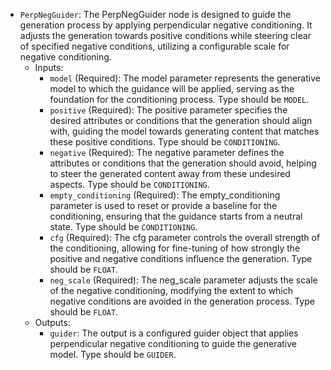 - `PerpNegGuider`: The PerpNegGuider node is designed to guide the generation process by applying perpendicular negative conditioning. It adjusts the generation towards positive conditions while steering clear of specified negative conditions, utilizing a configurable scale for negative conditioning.
    - Inputs:
        - `model` (Required): The model parameter represents the generative model to which the guidance will be applied, serving as the foundation for the conditioning process. Type should be `MODEL`.
        - `positive` (Required): The positive parameter specifies the desired attributes or conditions that the generation should align with, guiding the model towards generating content that matches these positive conditions. Type should be `CONDITIONING`.
        - `negative` (Required): The negative parameter defines the attributes or conditions that the generation should avoid, helping to steer the generated content away from these undesired aspects. Type should be `CONDITIONING`.
        - `empty_conditioning` (Required): The empty_conditioning parameter is used to reset or provide a baseline for the conditioning, ensuring that the guidance starts from a neutral state. Type should be `CONDITIONING`.
        - `cfg` (Required): The cfg parameter controls the overall strength of the conditioning, allowing for fine-tuning of how strongly the positive and negative conditions influence the generation. Type should be `FLOAT`.
        - `neg_scale` (Required): The neg_scale parameter adjusts the scale of the negative conditioning, modifying the extent to which negative conditions are avoided in the generation process. Type should be `FLOAT`.
    - Outputs:
        - `guider`: The output is a configured guider object that applies perpendicular negative conditioning to guide the generative model. Type should be `GUIDER`.
